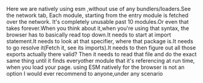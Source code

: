 Here we are natively using esm ,without use of any bundlers/loaders.See the network tab, Each module, starting from the entry module is fetched over the network.
It's completely unusable past 10 modules.Or even that takes forever.When you think about it,when you're using that syntax, the browser has to basically read top down.It needs to start at import statement.It needs to look at that specifier, where that package is.It needs to go resolve it(Fetch it, see its imports).It needs to then figure out all those exports actually there valid? Then it needs to read that file and do the exact same thing until it finds everyother module that it's referencing at run time, when you load your page. using ESM natively for the browser is not an option I would ever recommend to anyone,under any scenario